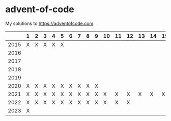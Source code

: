 # advent-of-code

My solutions to https://adventofcode.com.


|      | 1 | 2 | 3 | 4 | 5 | 6 | 7 | 8 | 9 | 10 | 11 | 12 | 13 | 14 | 15 | 16 | 17 | 18 | 19 | 20 | 21 | 22 | 23 | 24 | 25 |
|------|---|---|---|---|---|---|---|---|---|----|----|----|----|----|----|----|----|----|----|----|----|----|----|----|----|
| 2015 | X | X | X | X | X |   |   |   |   |    |    |    |    |    |    |    |    |    |    |    |    |    |    |    |    |
| 2016 |   |   |   |   |   |   |   |   |   |    |    |    |    |    |    |    |    |    |    |    |    |    |    |    |    |
| 2017 |   |   |   |   |   |   |   |   |   |    |    |    |    |    |    |    |    |    |    |    |    |    |    |    |    |
| 2018 |   |   |   |   |   |   |   |   |   |    |    |    |    |    |    |    |    |    |    |    |    |    |    |    |    |
| 2019 |   |   |   |   |   |   |   |   |   |    |    |    |    |    |    |    |    |    |    |    |    |    |    |    |    |
| 2020 | X | X | X | X | X | X | X | X | X |    |    |    |    |    |    |    |    |    |    |    |    |    |    |    |    |
| 2021 | X | X | X | X | X | X | X | X | X | X  | X  | X  | X  | X  | X  | X  | X  | X  |    |    |    |    |    |    |    |
| 2022 | X | X | X | X | X | X | X | X | X | X  | X  | X  |    |    |    |    |    |    |    |    |    |    |    |    |    |
| 2023 | X |   |   |   |   |   |   |   |   |    |    |    |    |    |    |    |    |    |    |    |    |    |    |    |    |
